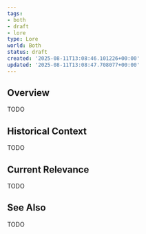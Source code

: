 ```yaml
---
tags:
- both
- draft
- lore
type: Lore
world: Both
status: draft
created: '2025-08-11T13:08:46.101226+00:00'
updated: '2025-08-11T13:08:47.708077+00:00'
---
```



## Overview

TODO
## Historical Context

TODO
## Current Relevance

TODO
## See Also

TODO
